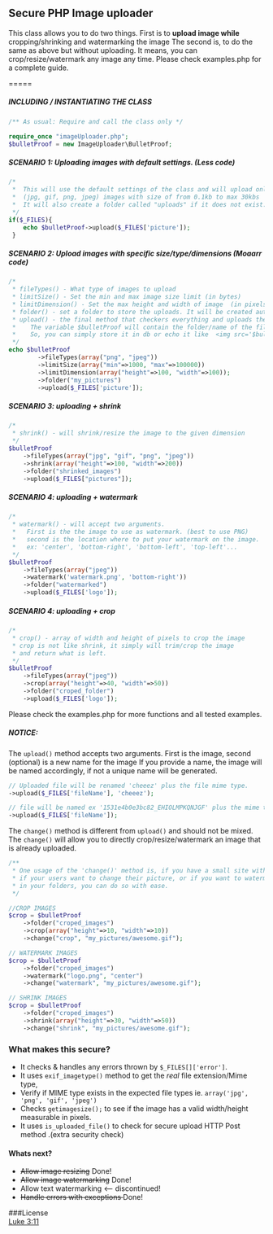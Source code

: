 ##  Secure PHP Image uploader
This class allows you to do two things.
First is to **upload image while** cropping/shrinking and watermarking the image
The second is, to do the same as above but without uploading.
It means, you can crop/resize/watermark any image any time.
Please check examples.php for a complete guide.


=====
##### INCLUDING / INSTANTIATING THE CLASS
````php
/** As usual: Require and call the class only */

require_once "imageUploader.php";
$bulletProof = new ImageUploader\BulletProof;
````

##### SCENARIO 1: Uploading images with default settings. (Less code)
````php
/*
 *  This will use the default settings of the class and will upload only
 *  (jpg, gif, png, jpeg) images with size of from 0.1kb to max 30kbs
 *  It will also create a folder called "uploads" if it does not exist.
 */ 
if($_FILES){
    echo $bulletProof->upload($_FILES['picture']);
 }
````

##### SCENARIO 2: Upload images with specific size/type/dimensions (Moaarr code)
````php
/*
 * fileTypes() - What type of images to upload
 * limitSize() - Set the min and max image size limit (in bytes)
 * limitDimension() - Set the max height and width of image  (in pixels)
 * folder() - set a folder to store the uploads. It will be created automatically.
 * upload() - the final method that checkers everything and uploads the file
 *    The variable $bulletProof will contain the folder/name of the file.
 *    So, you can simply store it in db or echo it like  <img src='$bulletProof' />;
 */
echo $bulletProof
        ->fileTypes(array("png", "jpeg"))
        ->limitSize(array("min"=>1000, "max"=>100000))
        ->limitDimension(array("height"=>100, "width"=>100));
        ->folder("my_pictures")
        ->upload($_FILES['picture']);
````

##### SCENARIO 3: uploading + shrink
````php
/*
 * shrink() - will shrink/resize the image to the given dimension
 */
$bulletProof
    ->fileTypes(array("jpg", "gif", "png", "jpeg"))
    ->shrink(array("height"=>100, "width"=>200))
    ->folder("shrinked_images")
    ->upload($_FILES["pictures"]);
````

##### SCENARIO 4: uploading + watermark
````php
/*
 * watermark() - will accept two arguments.
 *   First is the the image to use as watermark. (best to use PNG)
 *   second is the location where to put your watermark on the image.
 *   ex: 'center', 'bottom-right', 'bottom-left', 'top-left'...
 */
$bulletProof
    ->fileTypes(array("jpeg"))
    ->watermark('watermark.png', 'bottom-right'))
    ->folder("watermarked")
    ->upload($_FILES['logo']);
````


##### SCENARIO 4: uploading + crop
````php
/*
 * crop() - array of width and height of pixels to crop the image
 * crop is not like shrink, it simply will trim/crop the image
 * and return what is left.
 */
$bulletProof
    ->fileTypes(array("jpeg"))
    ->crop(array("height"=>40, "width"=>50))
    ->folder("croped_folder")
    ->upload($_FILES['logo']);
````

Please check the examples.php for more functions and all tested examples.


##### NOTICE:
 The `upload()` method accepts two arguments. First is the image, second (optional) is a new name for the image
 If you provide a name, the image will be named accordingly, if not a unique name will be generated.
````php
// Uploaded file will be renamed 'cheeez' plus the file mime type.
->upload($_FILES['fileName'], 'cheeez');

// file will be named ex '1531e4b0e3bc82_EHIOLMPKQNJGF' plus the mime type
->upload($_FILES['fileName']);
````

The `change()` method is different from `upload()` and should not be mixed.
The `change()` will allow you to directly crop/resize/watermark an image that is already uploaded.

```php
/**
 * One usage of the 'change()' method is, if you have a small site with user pictures, the if
 * if your users want to change their picture, or if you want to watermark 1000+ images
 * in your folders, you can do so with ease. 
 */

//CROP IMAGES
$crop = $bulletProof
 	->folder("croped_images")
 	->crop(array("height"=>10, "width"=>10))
 	->change("crop", "my_pictures/awesome.gif");

// WATERMARK IMAGES
$crop = $bulletProof
 	->folder("croped_images")
 	->watermark("logo.png", "center")
 	->change("watermark", "my_pictures/awesome.gif");

// SHRINK IMAGES
$crop = $bulletProof
 	->folder("croped_images")
 	->shrink(array("height"=>30, "width"=>50))
 	->change("shrink", "my_pictures/awesome.gif");
````

### What makes this secure?
* It checks & handles any errors thrown by `$_FILES[]['error']`.
* It uses `exif_imagetype()` method to get the *real* file extension/Mime type,
* Verify if MIME type exists in the expected file types ie. `array('jpg', 'png', 'gif', 'jpeg')`
* Checks `getimagesize();` to see if the image has a valid width/height measurable in pixels.
* It uses `is_uploaded_file()` to check for secure upload HTTP Post method .(extra security check)



#### Whats next?
* <del>Allow image resizing</del> Done!
* <del>Allow image watermarking</del> Done! 
*  Allow text watermarking <-- discontinued!
* <del> Handle errors with exceptions </del> Done!



###License  
[Luke 3:11](http://www.kingjamesbibleonline.org/Luke-3-11/)
